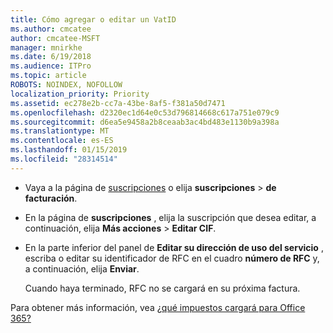 ```yaml
---
title: Cómo agregar o editar un VatID
ms.author: cmcatee
author: cmcatee-MSFT
manager: mnirkhe
ms.date: 6/19/2018
ms.audience: ITPro
ms.topic: article
ROBOTS: NOINDEX, NOFOLLOW
localization_priority: Priority
ms.assetid: ec278e2b-cc7a-43be-8af5-f381a50d7471
ms.openlocfilehash: d2320ec1d64e0c53d796814668c617a751e079c9
ms.sourcegitcommit: d6ea5e9458a2b8ceaab3ac4bd483e1130b9a398a
ms.translationtype: MT
ms.contentlocale: es-ES
ms.lasthandoff: 01/15/2019
ms.locfileid: "28314514"
---
```

- Vaya a la página de [suscripciones](https://go.microsoft.com/fwlink/p/?linkid=842054) o elija **suscripciones** \> **de facturación**.
    
- En la página de **suscripciones** , elija la suscripción que desea editar, a continuación, elija **Más acciones** \> **Editar CIF**.
    
- En la parte inferior del panel de **Editar su dirección de uso del servicio** , escriba o editar su identificador de RFC en el cuadro **número de RFC** y, a continuación, elija **Enviar**.
    
    Cuando haya terminado, RFC no se cargará en su próxima factura.
    
Para obtener más información, vea [¿qué impuestos cargará para Office 365?](https://support.office.com/article/7e77382b-b966-4ad5-a515-9e629a777a22.aspx)
  

